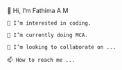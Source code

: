 
   👋 Hi, I’m Fathima A M
   
    👀 I’m interested in coding.
    
    🌱 I’m currently doing MCA.
    
    💞️ I’m looking to collaborate on ...
    
    📫 How to reach me ...


<!--
**FathimaAM/FathimaAM** is a ✨ _special_ ✨ repository because its `README.md` (this file) appears on your GitHub profile.

Here are some ideas to get you started:

- 🔭 I’m currently working on ...
- 🌱 I’m currently learning ...
- 👯 I’m looking to collaborate on ...
- 🤔 I’m looking for help with ...
- 💬 Ask me about ...
- 📫 How to reach me: ...
- 😄 Pronouns: ...
- ⚡ Fun fact: ...
-->
